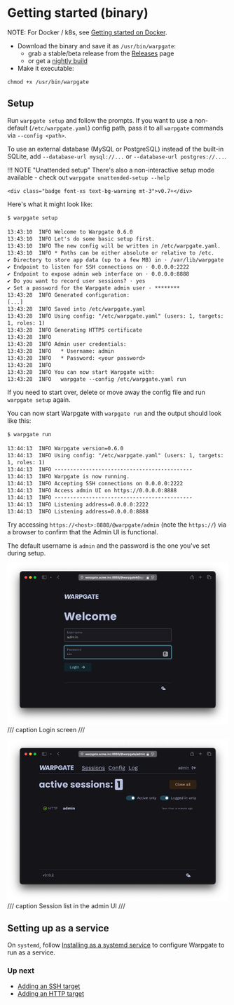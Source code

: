 # Getting started (binary)

NOTE: For Docker / k8s, see [Getting started on Docker](./getting-started-on-docker.md).

* Download the binary and save it as `/usr/bin/warpgate`:
    * grab a stable/beta release from the [Releases](https://github.com/warp-tech/warpgate/releases) page
    * or get a [nightly build](https://nightly.link/warp-tech/warpgate/workflows/build/main)
* Make it executable:

```
chmod +x /usr/bin/warpgate
```

## Setup

Run `warpgate setup` and follow the prompts. If you want to use a non-default (`/etc/warpgate.yaml`) config path, pass it to all `warpgate` commands via `--config <path>`.

To use an external database (MySQL or PostgreSQL) instead of the built-in SQLite, add `--database-url mysql://...` or `--database-url postgres://...`.

!!! NOTE "Unattended setup"
    There's also a non-interactive setup mode available - check out `warpgate unattended-setup --help`

    <div class="badge font-xs text-bg-warning mt-3">v0.7+</div>

Here's what it might look like:

```
$ warpgate setup

13:43:10  INFO Welcome to Warpgate 0.6.0
13:43:10  INFO Let's do some basic setup first.
13:43:10  INFO The new config will be written in /etc/warpgate.yaml.
13:43:10  INFO * Paths can be either absolute or relative to /etc.
✔ Directory to store app data (up to a few MB) in · /var/lib/warpgate
✔ Endpoint to listen for SSH connections on · 0.0.0.0:2222
✔ Endpoint to expose admin web interface on · 0.0.0.0:8888
✔ Do you want to record user sessions? · yes
✔ Set a password for the Warpgate admin user · ********
13:43:28  INFO Generated configuration:
[...]
13:43:28  INFO Saved into /etc/warpgate.yaml
13:43:28  INFO Using config: "/etc/warpgate.yaml" (users: 1, targets: 1, roles: 1)
13:43:28  INFO Generating HTTPS certificate
13:43:28  INFO
13:43:28  INFO Admin user credentials:
13:43:28  INFO   * Username: admin
13:43:28  INFO   * Password: <your password>
13:43:28  INFO
13:43:28  INFO You can now start Warpgate with:
13:43:28  INFO   warpgate --config /etc/warpgate.yaml run
```

If you need to start over, delete or move away the config file and run `warpgate setup` again.

You can now start Warpgate with `warpgate run` and the output should look like this:

```
$ warpgate run

13:44:13  INFO Warpgate version=0.6.0
13:44:13  INFO Using config: "/etc/warpgate.yaml" (users: 1, targets: 1, roles: 1)
13:44:13  INFO --------------------------------------------
13:44:13  INFO Warpgate is now running.
13:44:13  INFO Accepting SSH connections on 0.0.0.0:2222
13:44:13  INFO Access admin UI on https://0.0.0.0:8888
13:44:13  INFO --------------------------------------------
13:44:13  INFO Listening address=0.0.0.0:2222
13:44:13  INFO Listening address=0.0.0.0:8888
```

Try accessing `https://<host>:8888/@warpgate/admin` (note the `https://`) via a browser to confirm that the Admin UI is functional.

The default username is `admin` and the password is the one you've set during setup.

![](images/login.png)
/// caption
Login screen
///

![](images/session-list.png)
/// caption
Session list in the admin UI
///


## Setting up as a service

On `systemd`, follow [Installing as a systemd service](systemd.md) to configure Warpgate to run as a service.

### Up next

* [Adding an SSH target](./targets/ssh.md)
* [Adding an HTTP target](./targets/http.md)
